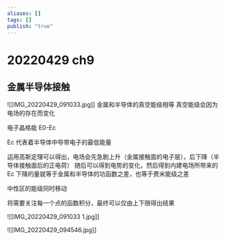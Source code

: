 ```yaml
---
aliases: []
tags: []
publish: "true"
---
```


# 20220429 ch9
## 金属半导体接触
![[IMG_20220429_091033.jpg]]
金属和半导体的真空能级相等
真空能级会因为电场的存在而变化

电子晶格能 E0-Ec

Ec 代表着半导体中导带电子的最低能量

运用高斯定理可以得出，电场会先急剧上升（金属接触面的电子层），后下降（半导体接触面后的正电荷）
随后可以得到电势的变化，然后得到内建电场所带来的
Ec 下降的量就等于金属和半导体的功函数之差，也等于费米能级之差

中性区的能级同时移动

将需要关注每一个点的函数积分，最终可以仅由上下限得出结果

![[IMG_20220429_091033 1.jpg]]

![[IMG_20220429_094546.jpg]]

